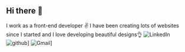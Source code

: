 ## Hi there 👋

<!--
**Abolfazl8515/Abolfazl8515** is a ✨ _special_ ✨ repository because its `README.md` (this file) appears on your GitHub profile.

Here are some ideas to get you started:

- 🔭 I’m currently working on ...
- 🌱 I’m currently learning ...
- 👯 I’m looking to collaborate on ...
- 🤔 I’m looking for help with ...
- 💬 Ask me about ...
- 📫 How to reach me: ...
- 😄 Pronouns: ...
- ⚡ Fun fact: ...
-->
I work as a front-end developer ✌️
I have been creating lots of websites since I started and I love developing beautiful designs👌
![LinkedIn](https://img.shields.io/badge/LinkedIn-blue?style=for-the-badge&logo=LinkedIn&logoColor=white)
![github](https://img.shields.io/badge/GitHub-000000?style=for-the-badge&logo=GitHub&logoColor=white)]
![Gmail](https://img.shields.io/badge/Gmail-white?style=for-the-badge&logo=Gmail&logoColor=red)]
